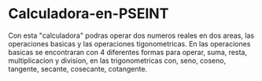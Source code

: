 # Calculadora-en-PSEINT
Con esta "calculadora" podras operar dos numeros reales en dos areas, las operaciones basicas y las operaciones tigonometricas. En las operaciones basicas se encontraran con 4 diferentes formas para operar, suma, resta, multiplicacion y division, en las trigonometricas con, seno, coseno, tangente, secante, cosecante, cotangente.
